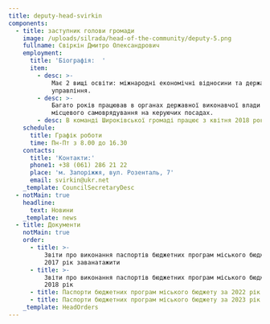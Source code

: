 ```yaml
---
title: deputy-head-svirkin
components:
  - title: заступник голови громади
    image: /uploads/silrada/head-of-the-community/deputy-5.png
    fullname: Свіркін Дмитро Олександрович
    employment:
      title: 'Біографія:  '
      item:
        - desc: >-
            Має 2 вищі освіти: міжнародні економічні відносини та державне
            управління.
        - desc: >-
            Багато років працював в органах державної виконавчої влади та
            місцевого самоврядування на керуючих посадах.
        - desc: В команді Широківської громаді працює з квітня 2018 року.
    schedule:
      title: Графік роботи
      time: Пн-Пт з 8.00 до 16.30
    contacts:
      title: 'Контакти:'
      phone1: +38 (061) 286 21 22
      place: 'м. Запоріжжя, вул. Розенталь, 7'
      email: svirkin@ukr.net
    _template: CouncilSecretaryDesc
  - notMain: true
    headline:
      text: Новини
    _template: news
  - title: Документи
    notMain: true
    order:
      - title: >-
          Звіти про виконання паспортів бюджетних програм міського бюджету за
          2017 рік заванатажити
      - title: >-
          Звіти про виконання паспортів бюджетних програм міського бюджету за
          2018 рік
      - title: Паспорти бюджетних програм міського бюджету за 2022 рік заванатажити
      - title: Паспорти бюджетних програм міського бюджету за 2023 рік заванатажити
    _template: HeadOrders
---
```


